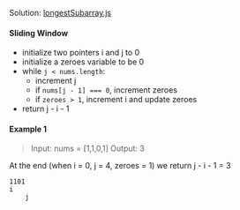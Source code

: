 Solution: [longestSubarray.js](index.js)
#### Sliding Window
- initialize two pointers i and j to 0
- initialize a zeroes variable to be 0
- while `j < nums.length`:
    - increment j
    - if `nums[j - 1] === 0`, increment zeroes
    - if `zeroes > 1`, increment i and update zeroes
- return j - i - 1

#### Example 1
> Input: nums = [1,1,0,1]
Output: 3

At the end (when i = 0, j = 4, zeroes = 1) we return j - i - 1 = 3
```
1101
i
    j
```